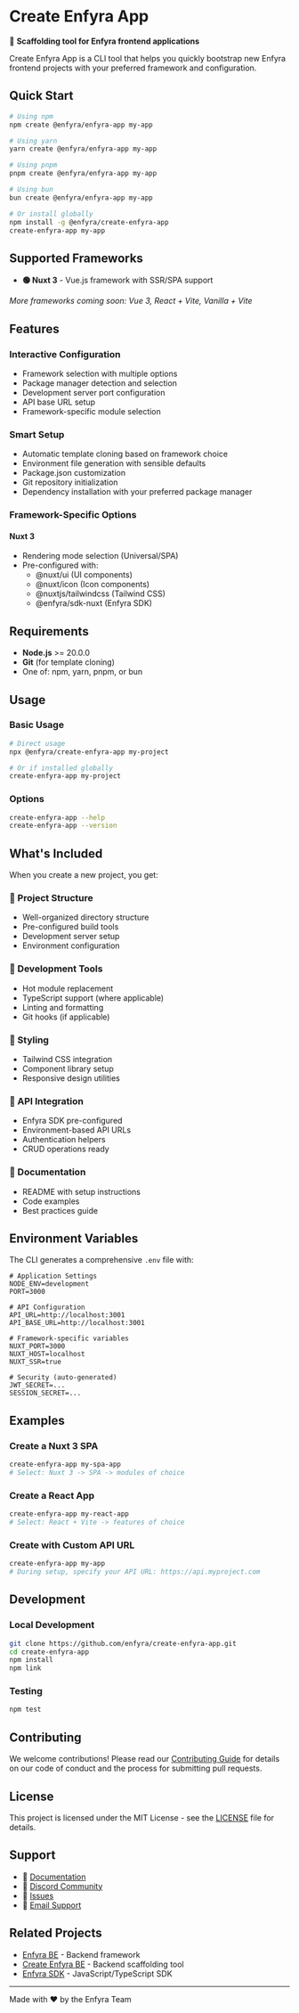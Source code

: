 # Create Enfyra App

🚀 **Scaffolding tool for Enfyra frontend applications**

Create Enfyra App is a CLI tool that helps you quickly bootstrap new Enfyra frontend projects with your preferred framework and configuration.

## Quick Start

```bash
# Using npm
npm create @enfyra/enfyra-app my-app

# Using yarn
yarn create @enfyra/enfyra-app my-app

# Using pnpm
pnpm create @enfyra/enfyra-app my-app

# Using bun
bun create @enfyra/enfyra-app my-app

# Or install globally
npm install -g @enfyra/create-enfyra-app
create-enfyra-app my-app
```

## Supported Frameworks

- **🟢 Nuxt 3** - Vue.js framework with SSR/SPA support

*More frameworks coming soon: Vue 3, React + Vite, Vanilla + Vite*

## Features

### Interactive Configuration
- Framework selection with multiple options
- Package manager detection and selection
- Development server port configuration
- API base URL setup
- Framework-specific module selection

### Smart Setup
- Automatic template cloning based on framework choice
- Environment file generation with sensible defaults
- Package.json customization
- Git repository initialization
- Dependency installation with your preferred package manager

### Framework-Specific Options

#### Nuxt 3
- Rendering mode selection (Universal/SPA)
- Pre-configured with:
  - @nuxt/ui (UI components)
  - @nuxt/icon (Icon components)
  - @nuxtjs/tailwindcss (Tailwind CSS)
  - @enfyra/sdk-nuxt (Enfyra SDK)

## Requirements

- **Node.js** >= 20.0.0
- **Git** (for template cloning)
- One of: npm, yarn, pnpm, or bun

## Usage

### Basic Usage
```bash
# Direct usage
npx @enfyra/create-enfyra-app my-project

# Or if installed globally
create-enfyra-app my-project
```

### Options
```bash
create-enfyra-app --help
create-enfyra-app --version
```

## What's Included

When you create a new project, you get:

### 📁 Project Structure
- Well-organized directory structure
- Pre-configured build tools
- Development server setup
- Environment configuration

### 🔧 Development Tools
- Hot module replacement
- TypeScript support (where applicable)
- Linting and formatting
- Git hooks (if applicable)

### 🎨 Styling
- Tailwind CSS integration
- Component library setup
- Responsive design utilities

### 🔌 API Integration
- Enfyra SDK pre-configured
- Environment-based API URLs
- Authentication helpers
- CRUD operations ready

### 📝 Documentation
- README with setup instructions
- Code examples
- Best practices guide

## Environment Variables

The CLI generates a comprehensive `.env` file with:

```env
# Application Settings
NODE_ENV=development
PORT=3000

# API Configuration
API_URL=http://localhost:3001
API_BASE_URL=http://localhost:3001

# Framework-specific variables
NUXT_PORT=3000
NUXT_HOST=localhost
NUXT_SSR=true

# Security (auto-generated)
JWT_SECRET=...
SESSION_SECRET=...
```

## Examples

### Create a Nuxt 3 SPA
```bash
create-enfyra-app my-spa-app
# Select: Nuxt 3 -> SPA -> modules of choice
```

### Create a React App
```bash
create-enfyra-app my-react-app
# Select: React + Vite -> features of choice
```

### Create with Custom API URL
```bash
create-enfyra-app my-app
# During setup, specify your API URL: https://api.myproject.com
```

## Development

### Local Development
```bash
git clone https://github.com/enfyra/create-enfyra-app.git
cd create-enfyra-app
npm install
npm link
```

### Testing
```bash
npm test
```

## Contributing

We welcome contributions! Please read our [Contributing Guide](CONTRIBUTING.md) for details on our code of conduct and the process for submitting pull requests.

## License

This project is licensed under the MIT License - see the [LICENSE](LICENSE) file for details.

## Support

- 📖 [Documentation](https://docs.enfyra.com)
- 💬 [Discord Community](https://discord.gg/enfyra)
- 🐛 [Issues](https://github.com/enfyra/create-enfyra-app/issues)
- 📧 [Email Support](mailto:support@enfyra.com)

## Related Projects

- [Enfyra BE](https://github.com/dothinh115/enfyra_be) - Backend framework
- [Create Enfyra BE](https://github.com/dothinh115/create-enfyra-be) - Backend scaffolding tool
- [Enfyra SDK](https://github.com/enfyra/sdk) - JavaScript/TypeScript SDK

---

Made with ❤️ by the Enfyra Team